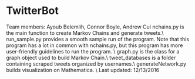 # TwitterBot
Team members: Ayoub Belemlih, Connor Boyle, Andrew Cui
nchains.py is the main function to create Markov Chains and generate tweets.\\
run_sample.py provides a smooth sample run of the program. Note that this program has a lot in common with nchains.py, but this program has more user-friendly guidelines to run the program. \\
graph.py is the class for a graph object used to build Markov Chain.\\ 
tweet_databases is a folder containing scraped tweets organized by usernames.\\
generateNetwork.py builds visualization on Mathematica. \\
Last updated: 12/13/2016
